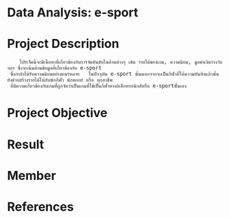 # Data Analysis: e-sport
# Project Description
        โปรเจ็คนี้จะมีเนื้อหาที่เกี่ยวข้องกับการจัดอันดับในด้านต่างๆ เช่น รายได้ของเกม, ความนิยม, มูลค่าเงินรางวัล ฯลฯ ซึ่งจะเน้นด้านข้อมูลที่เกี่ยวข้องกับ e-sport 
     ซึ่งกำลังได้รับความนิยมอย่างแพร่หลาย   ในปัจจุบัน e-sport นั้นนอกจากจะเป็นกีฬาที่ให้ความบันทิงแล้วนั้นยังช่วยสร้างรายได้ให้กับนักกีฬา นักพากย์ หรือ ทุกอาชีพ
     ที่มีความเกี่ยวข้องกับเกมที่ถูกจัดว่าเป็นเกมที่ใช้เป็นกีฬาทางอิเล็กทรอนิกส์หรือ e-sportนัั้นเอง
# Project Objective
# Result
# Member
# References
